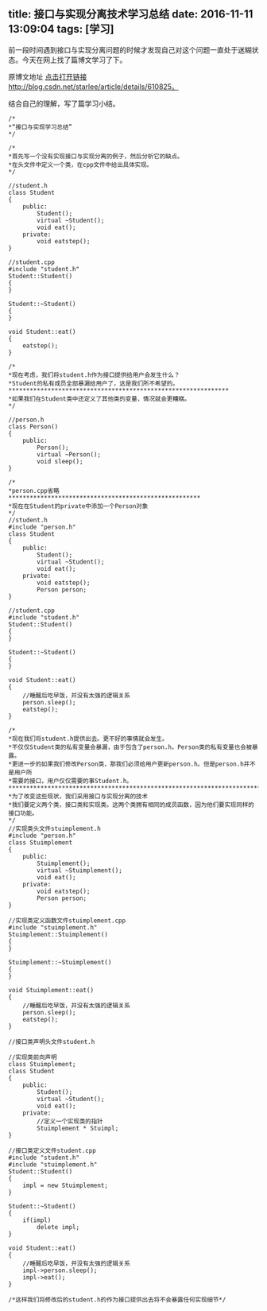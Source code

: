 title: 接口与实现分离技术学习总结
date: 2016-11-11 13:09:04
tags: [学习]
------------------
前一段时间遇到接口与实现分离问题的时候才发现自己对这个问题一直处于迷糊状态。今天在网上找了篇博文学习了下。

原博文地址 [ 点击打开链接 ](http://blog.csdn.net/starlee/article/details/610825)
http://blog.csdn.net/starlee/article/details/610825。

结合自己的理解，写了篇学习小结。

    
    
    /*
    *“接口与实现学习总结”
    */
    
    /*
    *首先写一个没有实现接口与实现分离的例子，然后分析它的缺点。
    *在头文件中定义一个类，在cpp文件中给出具体实现。
    */
    
    //student.h
    class Student
    {
    	public:
    		Student();
    		virtual ~Student();
    		void eat();
    	private:
    		void eatstep();
    }
    
    //student.cpp
    #include "student.h"
    Student::Student() 
    {
    }
    
    Student::~Student()
    {
    }
    
    void Student::eat()
    {
    	eatstep();
    }
    
    /*
    *现在考虑，我们将student.h作为接口提供给用户会发生什么？
    *Student的私有成员全部暴漏给用户了，这是我们所不希望的。
    **************************************************************
    *如果我们在Student类中还定义了其他类的变量，情况就会更糟糕。
    */
    
    //person.h
    class Person()
    {
    	public:
    		Person();
    		virtual ~Person();
    		void sleep();
    }
    
    /*
    *person.cpp省略
    ******************************************************
    *现在在Student的private中添加一个Person对象
    */
    //student.h
    #include "person.h"
    class Student
    {
    	public:
    		Student();
    		virtual ~Student();
    		void eat();
    	private:
    		void eatstep();
    		Person person;
    }
    
    //student.cpp
    #include "student.h"
    Student::Student() 
    {
    }
    
    Student::~Student()
    {
    }
    
    void Student::eat()
    {	
    	//睡醒后吃早饭，并没有太强的逻辑关系
    	person.sleep();
    	eatstep();
    }
    
    /*
    *现在我们将student.h提供出去。更不好的事情就会发生。
    *不仅仅Student类的私有变量会暴漏，由于包含了person.h，Person类的私有变量也会被暴露。
    *更进一步的如果我们修改Person类，那我们必须给用户更新person.h。但是person.h并不是用户所
    *需要的接口，用户仅仅需要的事Student.h。
    *************************************************************************************
    *为了改变这些现状，我们采用接口与实现分离的技术
    *我们要定义两个类，接口类和实现类。这两个类拥有相同的成员函数，因为他们要实现同样的接口功能。
    */
    //实现类头文件stuimplement.h
    #include "person.h"
    class Stuimplement
    {
    	public:
    		Stuimplement();
    		virtual ~Stuimplement();
    		void eat();
    	private:
    		void eatstep();
    		Person person;
    }
    
    //实现类定义函数文件stuimplement.cpp
    #include "stuimplement.h"
    Stuimplement::Stuimplement() 
    {
    }
    
    Stuimplement::~Stuimplement()
    {
    }
    
    void Stuimplement::eat()
    {	
    	//睡醒后吃早饭，并没有太强的逻辑关系
    	person.sleep();
    	eatstep();
    }
    
    //接口类声明头文件student.h
    
    //实现类前向声明
    class Stuimplement;
    class Student
    {
    	public:
    		Student();
    		virtual ~Student();
    		void eat();
    	private:
    		//定义一个实现类的指针
    		Stuimplement * Stuimpl;
    }
    
    //接口类定义文件student.cpp
    #include "student.h"
    #include "stuimplement.h"
    Student::Student() 
    {
    	impl = new Stuimplement;
    }
    
    Student::~Student()
    {
    	if(impl)
    		delete impl;
    }
    
    void Student::eat()
    {	
    	//睡醒后吃早饭，并没有太强的逻辑关系
    	impl->person.sleep();
    	impl->eat();
    }
    
    /*这样我们将修改后的student.h的作为接口提供出去将不会暴露任何实现细节*/

  

